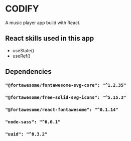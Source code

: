 # CODIFY

A music player app build with React.

## React skills used in this app

- useState()
- useRef()

## Dependencies

### `"@fortawesome/fontawesome-svg-core": "^1.2.35"`

### `"@fortawesome/free-solid-svg-icons": "^5.15.3"`

### `"@fortawesome/react-fontawesome": "^0.1.14"`

### `"node-sass": "^6.0.1"`

### `"uuid": "^8.3.2"`
